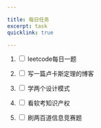 ```yaml
---

title: 每日任务
excerpt: task
quicklink: true

---
```


1. <input type="checkbox" name="option1" value="yes"> leetcode每日一题

2. <input type="checkbox" name="option2" value="yes"> 写一篇卢卡斯定理的博客

3. <input type="checkbox" name="option3" value="yes"> 学两个设计模式

4. <input type="checkbox" name="option4" value="yes"> 看软考知识产权

5. <input type="checkbox" name="option1" value="yes"> 刷两百道信息竞赛题




